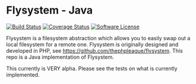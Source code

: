 # Flysystem - Java

[![Build Status](https://magnum.travis-ci.com/zegerhoogeboom/flysystem-java.svg?token=bkz3bHxvUhYPhCsgqp9s&branch=master)](https://magnum.travis-ci.com/zegerhoogeboom/flysystem-java)
[![Coverage Status](https://coveralls.io/repos/zegerhoogeboom/flysystem-java/badge.svg?branch=master&service=github)](https://coveralls.io/github/zegerhoogeboom/flysystem-java?branch=master)
[![Software License](https://img.shields.io/badge/license-MIT-brightgreen.svg?style=flat-square)](LICENSE)

Flysystem is a filesystem abstraction which allows you to easily swap out a local filesystem for a remote one.
Flysystem is originally designed and developed in PHP, see https://github.com/thephpleague/flysystem.
This repo is a Java implementation of Flysystem.

This currently is VERY alpha. Please see the tests on what is currently implemented.